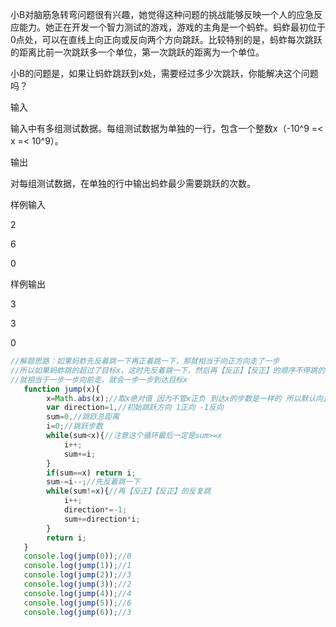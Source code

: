 小B对脑筋急转弯问题很有兴趣，她觉得这种问题的挑战能够反映一个人的应急反应能力。她正在开发一个智力测试的游戏，游戏的主角是一个蚂蚱。蚂蚱最初位于0点处，可以在直线上向正向或反向两个方向跳跃。比较特别的是，蚂蚱每次跳跃的距离比前一次跳跃多一个单位，第一次跳跃的距离为一个单位。

小B的问题是，如果让蚂蚱跳跃到x处，需要经过多少次跳跃，你能解决这个问题吗？

输入

输入中有多组测试数据。每组测试数据为单独的一行，包含一个整数x（-10^9 =< x =< 10^9）。

输出

对每组测试数据，在单独的行中输出蚂蚱最少需要跳跃的次数。

样例输入

2

6

0

样例输出

3

3

0


```javascript
//解题思路：如果蚂蚱先反着跳一下再正着跳一下，那就相当于向正方向走了一步
//所以如果蚂蚱跳的超过了目标x，这时先反着跳一下，然后再【反正】【反正】的顺序不停跳的话，
//就相当于一步一步向前走，就会一步一步到达目标x
   function jump(x){
        x=Math.abs(x);//取x绝对值 因为不管x正负 到达x的步数是一样的 所以默认向正数跳
        var direction=1,//初始跳跃方向 1正向 -1反向
        sum=0,//跳跃总距离
        i=0;//跳跃步数
        while(sum<x){//注意这个循环最后一定是sum>=x
            i++;
            sum+=i;
        }
        if(sum==x) return i;
        sum-=i--;//先反着跳一下
        while(sum!=x){//再【反正】【反正】的反复跳
            i++;
            direction*=-1;
            sum+=direction*i;
        }
        return i;
   }
   console.log(jump(0));//0
   console.log(jump(1));//1
   console.log(jump(2));//3
   console.log(jump(3));//2
   console.log(jump(4));//4
   console.log(jump(5));//6
   console.log(jump(6));//3
```